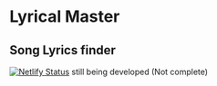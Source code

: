 # Lyrical Master

## Song Lyrics finder

[![Netlify Status](https://api.netlify.com/api/v1/badges/99640e77-e844-40c6-abc2-f82195731224/deploy-status)](https://app.netlify.com/sites/lyrical-master/deploys)
still being developed (Not complete)
